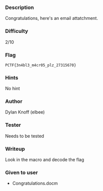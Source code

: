 ### Description
Congratulations, here's an email attatchment.

### Difficulty
2/10

### Flag
`PCTF{3n4bl3_m4cr05_plz_27315670}`

### Hints
No hint

### Author
Dylan Knoff (elbee)

### Tester
Needs to be tested

### Writeup
Look in the macro and decode the flag

### Given to user
- Congratulations.docm
